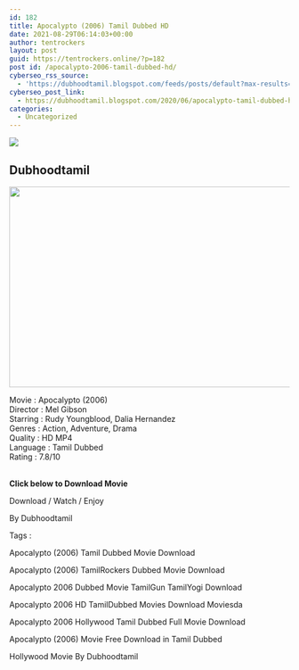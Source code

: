 ```yaml
---
id: 182
title: Apocalypto (2006) Tamil Dubbed HD
date: 2021-08-29T06:14:03+00:00
author: tentrockers
layout: post
guid: https://tentrockers.online/?p=182
post id: /apocalypto-2006-tamil-dubbed-hd/
cyberseo_rss_source:
  - 'https://dubhoodtamil.blogspot.com/feeds/posts/default?max-results=150&start-index=301'
cyberseo_post_link:
  - https://dubhoodtamil.blogspot.com/2020/06/apocalypto-tamil-dubbed-hd.html
categories:
  - Uncategorized
---
```

<div class="media_block">
  <img src="https://1.bp.blogspot.com/-tlgQgBIfk4g/XtdM1nH_xTI/AAAAAAAABV8/3JJQGsyDRfsA-MtYMyUSnFlD0kXwOJPpQCNcBGAsYHQ/s72-c/xxosf-PNBCGZ8473W-Full-Image_GalleryCover-en-US-1589215137874._UR1920%252C1080_RI_.jpg" class="media_thumbnail" />
</div>

<div dir="ltr" trbidi="on" readability="19.493411420205">
  <h2>
    <span>Dubhoodtamil</span>
  </h2>
  
  <div class="separator">
    <a href="https://1.bp.blogspot.com/-tlgQgBIfk4g/XtdM1nH_xTI/AAAAAAAABV8/3JJQGsyDRfsA-MtYMyUSnFlD0kXwOJPpQCNcBGAsYHQ/s1600/xxosf-PNBCGZ8473W-Full-Image_GalleryCover-en-US-1589215137874._UR1920%252C1080_RI_.jpg" imageanchor="1"><img loading="lazy" border="0" data-original-height="900" data-original-width="1600" height="360" src="https://1.bp.blogspot.com/-tlgQgBIfk4g/XtdM1nH_xTI/AAAAAAAABV8/3JJQGsyDRfsA-MtYMyUSnFlD0kXwOJPpQCNcBGAsYHQ/s640/xxosf-PNBCGZ8473W-Full-Image_GalleryCover-en-US-1589215137874._UR1920%252C1080_RI_.jpg" width="640" /></a>
  </div>
  
  <p>
    <span>Movie<span> </span>:<span> </span>Apocalypto&nbsp;</span><span>(2006)</span><br /><span>Director</span><span> </span><span>:</span><span> </span><span>Mel Gibson</span><br /><span>Starring</span><span> </span><span>:</span><span> </span><span>Rudy Youngblood, Dalia Hernandez</span><br /><span>Genres</span><span> </span><span>:</span><span> </span><span>Action, Adventure, Drama</span><br /><span>Quality</span><span> </span><span>:</span><span> </span><span>HD MP4</span><br /><span>Language</span><span> </span><span>:</span><span> </span><span>Tamil Dubbed</span><br /><span>Rating</span><span> </span><span>:</span><span> </span><span>7.8/10</span><br /><span><br /></span>
  </p>
  
  <p>
    <span><b>Click below to Download Movie</b></span>
  </p>
  
  <p>
    <span>Download / Watch / Enjoy</span>
  </p>
  
  <p>
    <span>By Dubhoodtamil</span>
  </p>
  
  <p>
    <span>Tags :</span>
  </p>
  
  <p>
    <span>Apocalypto (2006) Tamil Dubbed Movie Download</span>
  </p>
  
  <p>
    <span>Apocalypto (2006) TamilRockers Dubbed Movie Download</span>
  </p>
  
  <p>
    <span>Apocalypto 2006 Dubbed Movie TamilGun TamilYogi Download</span>
  </p>
  
  <p>
    <span>Apocalypto 2006 HD TamilDubbed Movies Download Moviesda</span>
  </p>
  
  <p>
    <span>Apocalypto 2006 Hollywood Tamil Dubbed Full Movie Download</span>
  </p>
  
  <p>
    <span>Apocalypto (2006) Movie Free Download in Tamil Dubbed</span>
  </p>
  
  <p>
    <span>Hollywood Movie By Dubhoodtamil</span>
  </p>
</div>